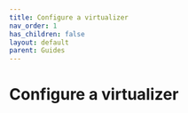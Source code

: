 ```yaml
---
title: Configure a virtualizer
nav_order: 1
has_children: false
layout: default
parent: Guides
---
```


# Configure a virtualizer